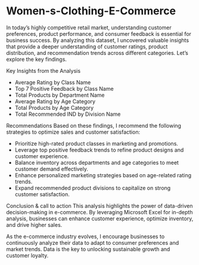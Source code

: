 # Women-s-Clothing-E-Commerce
In today’s highly competitive retail market, understanding customer preferences, product performance, and consumer feedback is essential for business success.
By analyzing this dataset, I uncovered valuable insights that provide a deeper understanding of customer ratings, product distribution, and recommendation trends across different categories. Let’s explore the key findings.

Key Insights from the Analysis
- Average Rating by Class Name
- Top 7 Positive Feedback by Class Name
- Total Products by Department Name
- Average Rating by Age Category
- Total Products by Age Category
- Total Recommended IND by Division Name

Recommendations
Based on these findings, I recommend the following strategies to optimize sales and customer satisfaction:

- Prioritize high-rated product classes in marketing and promotions.
- Leverage top positive feedback trends to refine product designs and customer experience.
- Balance inventory across departments and age categories to meet customer demand effectively.
- Enhance personalized marketing strategies based on age-related rating trends.
- Expand recommended product divisions to capitalize on strong customer satisfaction.

Conclusion & call to action 
This analysis highlights the power of data-driven decision-making in e-commerce. By leveraging Microsoft Excel for in-depth analysis, businesses can enhance customer experience, optimize inventory, and drive higher sales.

As the e-commerce industry evolves, I encourage businesses to continuously analyze their data to adapt to consumer preferences and market trends. Data is the key to unlocking sustainable growth and customer loyalty.
